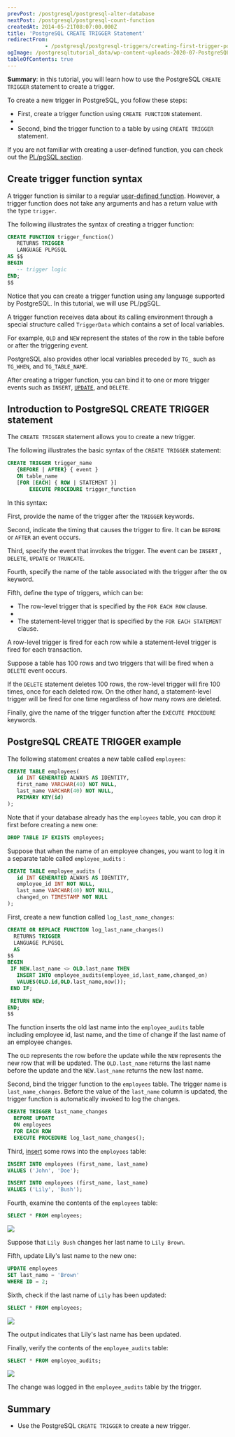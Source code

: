 ```yaml
---
prevPost: /postgresql/postgresql-alter-database
nextPost: /postgresql/postgresql-count-function
createdAt: 2014-05-21T08:07:00.000Z
title: 'PostgreSQL CREATE TRIGGER Statement'
redirectFrom: 
            - /postgresql/postgresql-triggers/creating-first-trigger-postgresql
ogImage: /postgresqltutorial_data/wp-content-uploads-2020-07-PostgreSQL-Cretae-Trigger-Sample-Table.png
tableOfContents: true
---
```



**Summary**: in this tutorial, you will learn how to use the PostgreSQL `CREATE TRIGGER` statement to create a trigger.

To create a new trigger in PostgreSQL, you follow these steps:

- First, create a trigger function using `CREATE FUNCTION` statement.
-
- Second, bind the trigger function to a table by using `CREATE TRIGGER` statement.

If you are not familiar with creating a user-defined function, you can check out the [PL/pgSQL section](/postgresql/postgresql-stored-procedures).

## Create trigger function syntax

A trigger function is similar to a regular [user-defined function](/postgresql/postgresql-plpgsql/postgresql-create-function). However, a trigger function does not take any arguments and has a return value with the type `trigger`.

The following illustrates the syntax of creating a trigger function:

```sql
CREATE FUNCTION trigger_function()
   RETURNS TRIGGER
   LANGUAGE PLPGSQL
AS $$
BEGIN
   -- trigger logic
END;
$$
```

Notice that you can create a trigger function using any language supported by PostgreSQL. In this tutorial, we will use PL/pgSQL.

A trigger function receives data about its calling environment through a special structure called `TriggerData` which contains a set of local variables.

For example, `OLD` and `NEW` represent the states of the row in the table before or after the triggering event.

PostgreSQL also provides other local variables preceded by `TG_` such as `TG_WHEN`, and `TG_TABLE_NAME`.

After creating a trigger function, you can bind it to one or more trigger events such as `INSERT`, [`UPDATE`](/postgresql/postgresql-update), and `DELETE`.

## Introduction to PostgreSQL CREATE TRIGGER statement

The `CREATE TRIGGER` statement allows you to create a new trigger.

The following illustrates the basic syntax of the `CREATE TRIGGER` statement:

```sql
CREATE TRIGGER trigger_name
   {BEFORE | AFTER} { event }
   ON table_name
   [FOR [EACH] { ROW | STATEMENT }]
       EXECUTE PROCEDURE trigger_function
```

In this syntax:

First, provide the name of the trigger after the `TRIGGER` keywords.

Second, indicate the timing that causes the trigger to fire. It can be `BEFORE` or `AFTER` an event occurs.

Third, specify the event that invokes the trigger. The event can be `INSERT` , `DELETE`, `UPDATE` or `TRUNCATE`.

Fourth, specify the name of the table associated with the trigger after the `ON` keyword.

Fifth, define the type of triggers, which can be:

- The row-level trigger that is specified by the `FOR EACH ROW` clause.
-
- The statement-level trigger that is specified by the `FOR EACH STATEMENT` clause.

A row-level trigger is fired for each row while a statement-level trigger is fired for each transaction.

Suppose a table has 100 rows and two triggers that will be fired when a `DELETE` event occurs.

If the `DELETE` statement deletes 100 rows, the row-level trigger will fire 100 times, once for each deleted row. On the other hand, a statement-level trigger will be fired for one time regardless of how many rows are deleted.

Finally, give the name of the trigger function after the `EXECUTE PROCEDURE` keywords.

## PostgreSQL CREATE TRIGGER example

The following statement creates a new table called `employees`:

```sql
CREATE TABLE employees(
   id INT GENERATED ALWAYS AS IDENTITY,
   first_name VARCHAR(40) NOT NULL,
   last_name VARCHAR(40) NOT NULL,
   PRIMARY KEY(id)
);
```

Note that if your database already has the `employees` table, you can drop it first before creating a new one:

```sql
DROP TABLE IF EXISTS employees;
```

Suppose that when the name of an employee changes, you want to log it in a separate table called `employee_audits` :

```sql
CREATE TABLE employee_audits (
   id INT GENERATED ALWAYS AS IDENTITY,
   employee_id INT NOT NULL,
   last_name VARCHAR(40) NOT NULL,
   changed_on TIMESTAMP NOT NULL
);
```

First, create a new function called `log_last_name_changes`:

```sql
CREATE OR REPLACE FUNCTION log_last_name_changes()
  RETURNS TRIGGER
  LANGUAGE PLPGSQL
  AS
$$
BEGIN
 IF NEW.last_name <> OLD.last_name THEN
   INSERT INTO employee_audits(employee_id,last_name,changed_on)
   VALUES(OLD.id,OLD.last_name,now());
 END IF;

 RETURN NEW;
END;
$$
```

The function inserts the old last name into the `employee_audits` table including employee id, last name, and the time of change if the last name of an employee changes.

The `OLD` represents the row before the update while the `NEW` represents the new row that will be updated. The `OLD.last_name` returns the last name before the update and the `NEW.last_name` returns the new last name.

Second, bind the trigger function to the `employees` table. The trigger name is `last_name_changes`. Before the value of the `last_name` column is updated, the trigger function is automatically invoked to log the changes.

```sql
CREATE TRIGGER last_name_changes
  BEFORE UPDATE
  ON employees
  FOR EACH ROW
  EXECUTE PROCEDURE log_last_name_changes();
```

Third, [insert](/postgresql/postgresql-insert) some rows into the `employees` table:

```sql
INSERT INTO employees (first_name, last_name)
VALUES ('John', 'Doe');

INSERT INTO employees (first_name, last_name)
VALUES ('Lily', 'Bush');
```

Fourth, examine the contents of the `employees` table:

```sql
SELECT * FROM employees;
```

![](/postgresqltutorial_data/wp-content-uploads-2020-07-PostgreSQL-Cretae-Trigger-Sample-Table.png)

Suppose that `Lily Bush` changes her last name to `Lily Brown`.

Fifth, update Lily's last name to the new one:

```sql
UPDATE employees
SET last_name = 'Brown'
WHERE ID = 2;
```

Sixth, check if the last name of `Lily` has been updated:

```sql
SELECT * FROM employees;
```

![](/postgresqltutorial_data/wp-content-uploads-2020-07-PostgreSQL-Cretae-Trigger-after-update.png)

The output indicates that Lily's last name has been updated.

Finally, verify the contents of the `employee_audits` table:

```sql
SELECT * FROM employee_audits;
```

![](/postgresqltutorial_data/wp-content-uploads-2020-07-PostgreSQL-Cretae-Trigger-example.png)

The change was logged in the `employee_audits` table by the trigger.

## Summary

- Use the PostgreSQL `CREATE TRIGGER` to create a new trigger.
